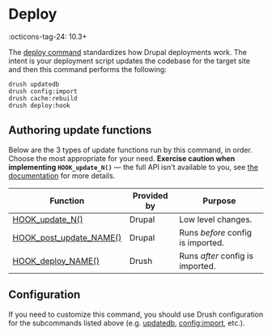 # Deploy
:octicons-tag-24: 10.3+

The [deploy command](commands/deploy.md) standardizes how Drupal deployments work. The intent is your 
deployment script updates the codebase for the target site and then this command 
performs the following:

```shell
drush updatedb
drush config:import
drush cache:rebuild
drush deploy:hook
```

## Authoring update functions
Below are the 3 types of update functions run by this command, in order. Choose the most appropriate for your
need. **Exercise caution when implementing `HOOK_update_N()`** — the full API isn't available to you, see [the
documentation][HOOK_update_N()] for more details.


| Function | Provided by | Purpose |
| --- | --- | --- |
| [HOOK_update_N()] | Drupal | Low level changes. |
| [HOOK_post_update_NAME()](https://api.drupal.org/api/drupal/core!lib!Drupal!Core!Extension!module.api.php/function/hook_post_update_NAME) | Drupal | Runs *before* config is imported. |
| [HOOK_deploy_NAME()](https://github.com/drush-ops/drush/tree/HEAD/drush.api.php) | Drush | Runs *after* config is imported. | 

## Configuration

If you need to customize this command, you should use Drush configuration for the 
subcommands listed above (e.g. [updatedb](commands/updatedb.md), [config:import](commands/config_import.md), etc.).

[HOOK_update_N()]: https://api.drupal.org/api/drupal/core!lib!Drupal!Core!Extension!module.api.php/function/hook_update_N
